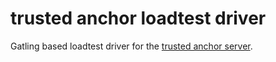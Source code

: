 # trusted anchor loadtest driver

Gatling based loadtest driver for the [trusted anchor server](https://github.com/LukasHavemann/trusted-anchor-server).

